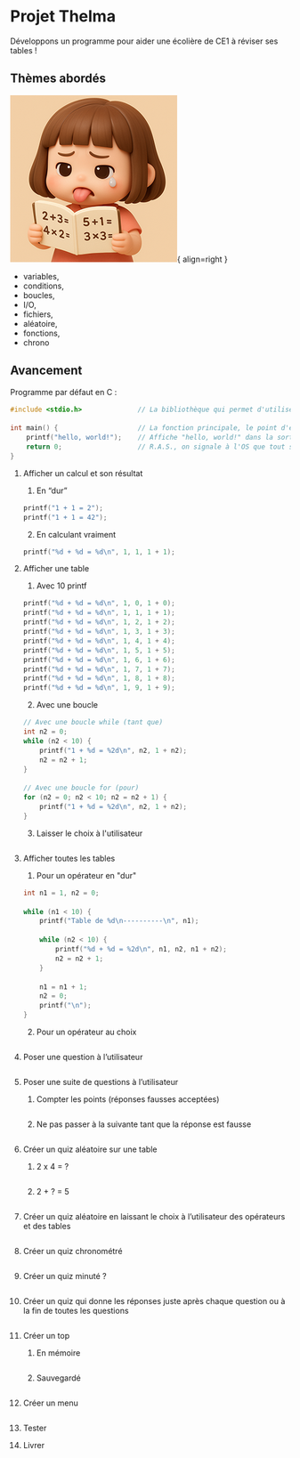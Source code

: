 # Projet Thelma

Développons un programme pour aider une écolière de CE1 à réviser ses tables !

## Thèmes abordés

![Thelma](../images/cours/bts-1/10/thelma.png){ align=right }

+   variables, 
+   conditions, 
+   boucles, 
+   I/O, 
+   fichiers, 
+   aléatoire, 
+   fonctions, 
+   chrono

## Avancement

Programme par défaut en C :

```c
#include <stdio.h>              // La bibliothèque qui permet d'utiliser printf.

int main() {                    // La fonction principale, le point d'entrée du programme.
    printf("hello, world!");    // Affiche "hello, world!" dans la sortie standard.
    return 0;                   // R.A.S., on signale à l'OS que tout s'est bien passé.
}
```

1. Afficher un calcul et son résultat

    1. En “dur”

    ```c
    printf("1 + 1 = 2");  
    printf("1 + 1 = 42");  
    ```

    2. En calculant vraiment
    ```c
    printf("%d + %d = %d\n", 1, 1, 1 + 1);
    ```


2. Afficher une table

    1. Avec 10 printf

    ```c
    printf("%d + %d = %d\n", 1, 0, 1 + 0);
    printf("%d + %d = %d\n", 1, 1, 1 + 1);
    printf("%d + %d = %d\n", 1, 2, 1 + 2);
    printf("%d + %d = %d\n", 1, 3, 1 + 3);
    printf("%d + %d = %d\n", 1, 4, 1 + 4);
    printf("%d + %d = %d\n", 1, 5, 1 + 5);
    printf("%d + %d = %d\n", 1, 6, 1 + 6);
    printf("%d + %d = %d\n", 1, 7, 1 + 7);
    printf("%d + %d = %d\n", 1, 8, 1 + 8);
    printf("%d + %d = %d\n", 1, 9, 1 + 9);
    ```

    2. Avec une boucle

    ```c
    // Avec une boucle while (tant que)
    int n2 = 0;    
    while (n2 < 10) {
        printf("1 + %d = %2d\n", n2, 1 + n2);
        n2 = n2 + 1;
    }

    // Avec une boucle for (pour)
    for (n2 = 0; n2 < 10; n2 = n2 + 1) {
        printf("1 + %d = %2d\n", n2, 1 + n2);
    }
    ```

    3. Laisser le choix à l'utilisateur
    ```c
    ```

3. Afficher toutes les tables

    1. Pour un opérateur en "dur"

    ```c
    int n1 = 1, n2 = 0;

    while (n1 < 10) {
        printf("Table de %d\n----------\n", n1);
        
        while (n2 < 10) {
            printf("%d + %d = %2d\n", n1, n2, n1 + n2);
            n2 = n2 + 1;
        }

        n1 = n1 + 1;
        n2 = 0;
        printf("\n");
    }
    ```

    2. Pour un opérateur au choix 

    ```c
    
    ```
    
4. Poser une question à l’utilisateur

    ```c
    
    ```
    
5. Poser une suite de questions à l’utilisateur

    1. Compter les points (réponses fausses acceptées)

    ```c
    
    ```
    
    2. Ne pas passer à la suivante tant que la réponse est fausse

    ```c
    
    ```
    
6. Créer un quiz aléatoire sur une table

    1. 2 x 4 = ?

    ```c
    
    ```
    
    2. 2 + ? = 5

    ```c
    
    ```
    
7. Créer un quiz aléatoire en laissant le choix à l’utilisateur des opérateurs et des tables

    ```c
    
    ```
    
8. Créer un quiz chronométré

    ```c
    
    ```
    
9. Créer un quiz minuté ?

    ```c
    
    ```
    
10. Créer un quiz qui donne les réponses juste après chaque question ou à la fin de toutes les questions 

    ```c
    
    ```
    
11. Créer un top
    1. En mémoire

    ```c
    
    ```
    
    2. Sauvegardé

    ```c
    
    ```
    
12. Créer un menu

    ```c
    
    ```
    
13. Tester
    
14. Livrer